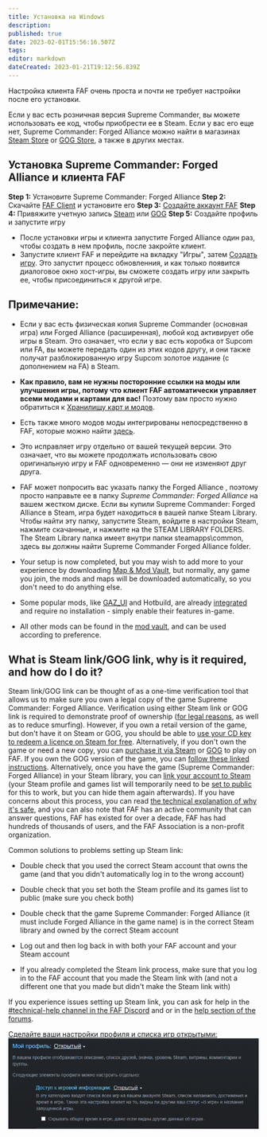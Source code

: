 ```yaml
---
title: Установка на Windows
description: 
published: true
date: 2023-02-01T15:56:16.507Z
tags: 
editor: markdown
dateCreated: 2023-01-21T19:12:56.839Z
---
```




Настройка клиента FAF очень проста и почти не требует настройки после его установки.

Если у вас есть розничная версия Supreme Commander, вы можете использовать ее код, чтобы приобрести ее в Steam.  Если у вас его еще нет, Supreme Commander: Forged Alliance можно найти в магазинах [Steam Store](http://store.steampowered.com/app/9420/) or [GOG Store](https://www.gog.com/game/supreme_commander_gold_edition), а также в других местах.

## Установка Supreme Commander: Forged Alliance и клиента FAF

**Step 1:**  Установите Supreme Commander: Forged Alliance
**Step 2:** Скачайте [FAF Client](https://faforever.com/client) и установите его
**Step 3:** [Создайте аккаунт FAF](https://faforever.com/account/register)
**Step 4:** Привяжите учетную запись [Steam](https://www.faforever.com/account/link) или [GOG](https://www.faforever.com/account/linkGog)
**Step 5:** Создайте профиль и запустите игру
- После установки игры и клиента запустите Forged Alliance один раз, чтобы создать в нем профиль, после закройте клиент.
- Запустите клиент FAF и перейдите на вкладку "Игры", затем [Создать игру](/Host-and-join-games). Это запустит процесс обновленния, и как только появится диалоговое окно хост-игры, вы сможете создать игру или закрыть ее, чтобы присоединиться к другой игре.

## Примечание:
- Если у вас есть физическая копия Supreme Commander (основная игра) или Forged Alliance (расширенная), любой код активирует обе игры в Steam. Это означает, что если у вас есть коробка от Supcom или FA, вы можете передать один из этих кодов другу, и они также получат разблокированную игру Supcom золотое издание (с дополнением на FA) в Steam.
 - **Как правило, вам не нужны посторонние ссылки на моды или улучшения игры, потому что клиент FAF автоматически управляет всеми модами и картами для вас!** Поэтому вам просто нужно обратиться к [Хранилищу карт и модов](/Map-&-Mod-Vault).

- Есть также много модов моды интегрированы непосредственно в FAF, которые можно найти [здесь](/Game-Modifications-(Mods)).

 - Это исправляет игру отдельно от вашей текущей версии. Это означает, что вы можете продолжать использовать свою оригинальную игру и FAF одновременно — они не изменяют друг друга.
- FAF может попросить вас указать папку the Forged Alliance , поэтому просто направьте ее в папку *Supreme Commander: Forged Alliance* на вашем жестком диске. Если вы купили Supreme Commander: Forged Alliance в Steam, игра будет находиться в вашей папке Steam Library. Чтобы найти эту папку, запустите Steam, войдите в настройки Steam, нажмите скачанные, и нажмите на the STEAM LIBRARY FOLDERS. The Steam Library папка имеет внутри папки steamapps\\common, здесь вы должны найти Supreme Commander Forged Alliance folder.
- Your setup is now completed, but you may wish to add more to your experience by downloading [Map & Mod Vault](/Map-&-Mod-Vault), but normally, any game you join, the mods and maps will be downloaded automatically, so you don't need to do anything else.

- Some popular mods, like [GAZ_UI](/Mods/GAZ_UI) and Hotbuild, are already [integrated](/Game-Modifications-(Mods)#Integrated-Mods) and require no installation - simply enable their features in-game.

- All other mods can be found in the [mod vault](/Map-&-Mod-Vault#mod-vault), and can be used according to preference.

## What is Steam link/GOG link, why is it required, and how do I do it?

Steam link/GOG link can be thought of as a one-time verification tool that allows us to make sure you own a legal copy of the game Supreme Commander: Forged Alliance.  Verification using either Steam link or GOG link is required to demonstrate proof of ownership ([for legal reasons](https://forum.faforever.com/topic/252/why-do-i-need-to-link-my-account-to-steam), as well as to reduce smurfing).  However, if you own a retail version of the game, but don't have it on Steam or GOG, you should be able to [use your CD key to redeem a licence on Steam for free](https://help.steampowered.com/en/faqs/view/0e71-0971-324a-1161).  Alternatively, if you don't own the game or need a new copy, you can [purchase it via Steam](https://store.steampowered.com/app/9420) or [GOG](https://www.gog.com/en/game/supreme_commander_gold_edition) to play on FAF.  If you own the GOG version of the game, you can [follow these linked instructions](https://www.faforever.com/account/linkGog).  Alternatively, once you have the game (Supreme Commander: Forged Alliance) in your Steam library, you can [link your account to Steam](https://www.faforever.com/account/link) (your Steam profile and games list will temporarily need to be [set to public](https://help.steampowered.com/en/faqs/view/588C-C67D-0251-C276) for this to work, but you can hide them again afterwards).  If you have concerns about this process, you can read [the technical explanation of why it's safe](https://forum.faforever.com/topic/279/the-steam-login-is-suspicious-are-you-stealing-my-account), and you can also note that FAF has an active community that can answer questions, FAF has existed for over a decade, FAF has had hundreds of thousands of users, and the FAF Association is a non-profit organization.

Common solutions to problems setting up Steam link:

* Double check that you used the correct Steam account that owns the game (and that you didn't automatically log in to the wrong account)

* Double check that you set both the Steam profile and its games list to public (make sure you check both)

* Double check that the game Supreme Commander: Forged Alliance (it must include Forged Alliance in the game name) is in the correct Steam library and owned by the correct Steam account

* Log out and then log back in with both your FAF account and your Steam account

*  If you already completed the Steam link process, make sure that you log in to the FAF account that you made the Steam link with (and not a different one that you made but didn't make the Steam link with)

If you experience issues setting up Steam link, you can ask for help in the  [#technical-help channel in the FAF Discord](https://discord.gg/rvfaGTpNbK) and or in the [help section of the forums](https://forum.faforever.com/category/4/i-need-help).

[Сделайте ваши настройки профиля и списка игр открытыми:
![faf.png](/faf.png)](https://help.steampowered.com/ru/faqs/view/588C-C67D-0251-C276)